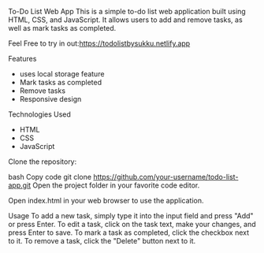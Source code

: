 To-Do List Web App
This is a simple to-do list web application built using HTML, CSS, and JavaScript. It allows users to add and remove tasks, as well as mark tasks as completed.

Feel Free to try in out:https://todolistbysukku.netlify.app

Features
- uses local storage feature
- Mark tasks as completed
- Remove tasks
- Responsive design



Technologies Used
- HTML
- CSS
- JavaScript


Clone the repository:

bash
Copy code
git clone https://github.com/your-username/todo-list-app.git
Open the project folder in your favorite code editor.

Open index.html in your web browser to use the application.

Usage
To add a new task, simply type it into the input field and press "Add" or press Enter.
To edit a task, click on the task text, make your changes, and press Enter to save.
To mark a task as completed, click the checkbox next to it.
To remove a task, click the "Delete" button next to it.

